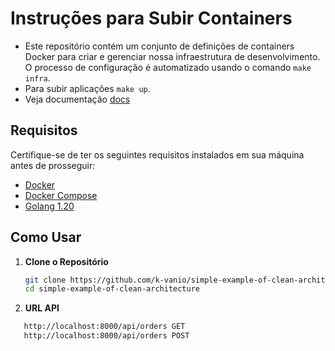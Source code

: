 # Instruções para Subir Containers

- Este repositório contém um conjunto de definições de containers Docker para criar e gerenciar nossa infraestrutura de desenvolvimento. O processo de configuração é automatizado usando o comando `make infra`.
- Para subir aplicações `make up`.
- Veja documentação [docs](http://localhost:8000/docs/index.html)
## Requisitos

Certifique-se de ter os seguintes requisitos instalados em sua máquina antes de prosseguir:

- [Docker](https://www.docker.com/get-started)
- [Docker Compose](https://docs.docker.com/compose/install/)
- [Golang 1.20](https://go.dev/doc/install)

## Como Usar

1. **Clone o Repositório**

   ```sh
   git clone https://github.com/k-vanio/simple-example-of-clean-architecture.git
   cd simple-example-of-clean-architecture

2. **URL API**

```sh
   http://localhost:8000/api/orders GET
   http://localhost:8000/api/orders POST